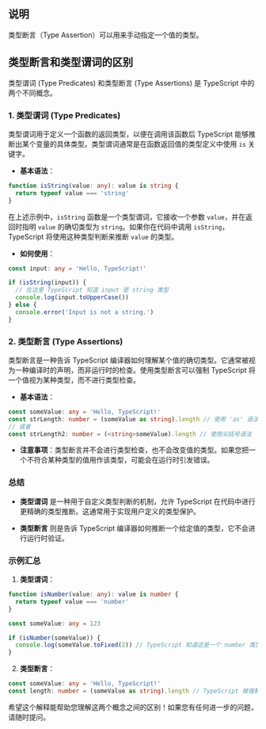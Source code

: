 ## 说明

类型断言（Type Assertion）可以用来手动指定一个值的类型。

## 类型断言和类型谓词的区别

类型谓词 (Type Predicates) 和类型断言 (Type Assertions) 是 TypeScript 中的两个不同概念。

### 1. 类型谓词 (Type Predicates)

类型谓词用于定义一个函数的返回类型，以便在调用该函数后 TypeScript 能够推断出某个变量的具体类型。类型谓词通常是在函数返回值的类型定义中使用 `is` 关键字。

- **基本语法**：

```typescript
function isString(value: any): value is string {
  return typeof value === 'string'
}
```

在上述示例中，`isString` 函数是一个类型谓词，它接收一个参数 `value`，并在返回时指明 `value` 的确切类型为 `string`。如果你在代码中调用 `isString`，TypeScript 将使用这种类型判断来推断 `value` 的类型。

- **如何使用**：

```typescript
const input: any = 'Hello, TypeScript!'

if (isString(input)) {
  // 在这里 TypeScript 知道 input 是 string 类型
  console.log(input.toUpperCase())
} else {
  console.error('Input is not a string.')
}
```

### 2. 类型断言 (Type Assertions)

类型断言是一种告诉 TypeScript 编译器如何理解某个值的确切类型。它通常被视为一种编译时的声明，而非运行时的检查。使用类型断言可以强制 TypeScript 将一个值视为某种类型，而不进行类型检查。

- **基本语法**：

```typescript
const someValue: any = 'Hello, TypeScript!'
const strLength: number = (someValue as string).length // 使用 'as' 语法
// 或者
const strLength2: number = (<string>someValue).length // 使用尖括号语法
```

- **注意事项**：类型断言并不会进行类型检查，也不会改变值的类型。如果您把一个不符合某种类型的值用作该类型，可能会在运行时引发错误。

### 总结

- **类型谓词** 是一种用于自定义类型判断的机制，允许 TypeScript 在代码中进行更精确的类型推断。这通常用于实现用户定义的类型保护。

- **类型断言** 则是告诉 TypeScript 编译器如何推断一个给定值的类型，它不会进行运行时验证。

### 示例汇总

1. **类型谓词**：

```typescript
function isNumber(value: any): value is number {
  return typeof value === 'number'
}

const someValue: any = 123

if (isNumber(someValue)) {
  console.log(someValue.toFixed(2)) // TypeScript 知道这是一个 number 类型
}
```

2. **类型断言**：

```typescript
const someValue: any = 'Hello, TypeScript!'
const length: number = (someValue as string).length // TypeScript 被强制认为这是一个 string 类型
```

希望这个解释能帮助您理解这两个概念之间的区别！如果您有任何进一步的问题，请随时提问。
